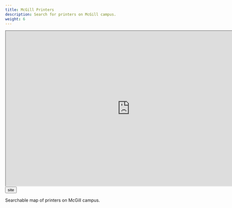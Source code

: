 ```yaml
---
title: McGill Printers
description: Search for printers on McGill campus.
weight: 6
---
```


<div align="middle">
<iframe class="website-preview" src="https://printers.louismeunier.net/" width="800px" height="500px"></iframe>
</div>

<!-- <a class="fake-button" href="https://github.com/louismeunier/college-emails">
<button class="btn btn-info">source code</button>
</a> -->

<div class="links">
<a class="fake-button" href="https://printers.louismeunier.net/">
<button class="btn btn-info">site</button>
</a>
</div>

Searchable map of printers on McGill campus. 